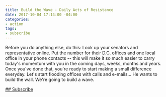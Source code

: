 ```yaml
---
title: Build the Wave - Daily Acts of Resistance
date: 2017-10-04 17:14:00 -04:00
categories:
- action
tags:
- subscribe
---
```


Before you do anything else, do this: Look up your senators and representative online. Put the number for their D.C. offices and one local office in your phone contacts -- this will make it so much easier to carry today's momentum with you in the coming days, weeks, months and years. Once you've done that, you're ready to start making a small difference everyday. Let's start flooding offices with calls and e-mails... He wants to build the wall. We're going to build a wave.

[## Subscribe](https://tinyletter.com/BuildTheWave)